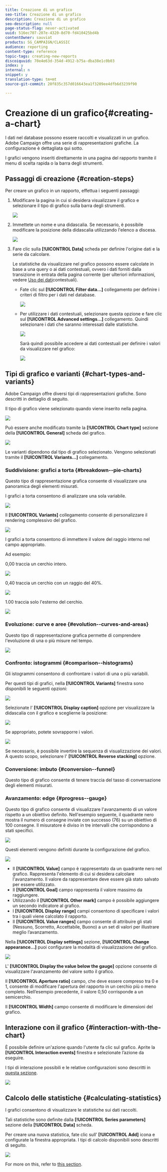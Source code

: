 ```yaml
---
title: Creazione di un grafico
seo-title: Creazione di un grafico
description: Creazione di un grafico
seo-description: null
page-status-flag: never-activated
uuid: 516ec707-207e-4320-8d70-fd410425bd4b
contentOwner: sauviat
products: SG_CAMPAIGN/CLASSIC
audience: reporting
content-type: reference
topic-tags: creating-new-reports
discoiquuid: 70e4e63d-354d-4912-b75a-dba38e1c0b03
index: y
internal: n
snippet: y
translation-type: tm+mt
source-git-commit: 20f835c357d016643ea1f3209ee4dfb6d3239f90

---
```



# Creazione di un grafico{#creating-a-chart}

I dati nel database possono essere raccolti e visualizzati in un grafico. Adobe Campaign offre una serie di rappresentazioni grafiche. La configurazione è dettagliata qui sotto.

I grafici vengono inseriti direttamente in una pagina del rapporto tramite il menu di scelta rapida o la barra degli strumenti.

## Passaggi di creazione {#creation-steps}

Per creare un grafico in un rapporto, effettua i seguenti passaggi:

1. Modificare la pagina in cui si desidera visualizzare il grafico e selezionare il tipo di grafico sulla barra degli strumenti.

   ![](assets/s_advuser_report_page_activity_04.png)

1. Immettete un nome e una didascalia. Se necessario, è possibile modificare la posizione della didascalia utilizzando l&#39;elenco a discesa.

   ![](assets/s_ncs_advuser_report_wizard_018.png)

1. Fare clic sulla **[!UICONTROL Data]** scheda per definire l&#39;origine dati e la serie da calcolare.

   Le statistiche da visualizzare nel grafico possono essere calcolate in base a una query o ai dati contestuali, ovvero i dati forniti dalla transizione in entrata della pagina corrente (per ulteriori informazioni, vedere [Uso dei dati](../../reporting/using/using-the-context.md#using-context-data)contestuali).

   * Fate clic sul **[!UICONTROL Filter data...]** collegamento per definire i criteri di filtro per i dati nel database.

      ![](assets/reporting_graph_add_filter.png)

   * Per utilizzare i dati contestuali, selezionare questa opzione e fare clic sul **[!UICONTROL Advanced settings...]** collegamento. Quindi selezionare i dati che saranno interessati dalle statistiche.

      ![](assets/reporting_graph_from_context.png)

      Sarà quindi possibile accedere ai dati contestuali per definire i valori da visualizzare nel grafico:

      ![](assets/reporting_graph_select-from_context.png)

## Tipi di grafico e varianti {#chart-types-and-variants}

Adobe Campaign offre diversi tipi di rappresentazioni grafiche. Sono descritti in dettaglio di seguito.

Il tipo di grafico viene selezionato quando viene inserito nella pagina.

![](assets/s_advuser_report_page_activity_04.png)

Può essere anche modificato tramite la **[!UICONTROL Chart type]** sezione della **[!UICONTROL General]** scheda del grafico.

![](assets/reporting_change_graph_type.png)

Le varianti dipendono dal tipo di grafico selezionato. Vengono selezionati tramite il **[!UICONTROL Variants...]** collegamento.

### Suddivisione: grafici a torta {#breakdown--pie-charts}

Questo tipo di rappresentazione grafica consente di visualizzare una panoramica degli elementi misurati.

I grafici a torta consentono di analizzare una sola variabile.

![](assets/reporting_graph_type_sector_1.png)

Il **[!UICONTROL Variants]** collegamento consente di personalizzare il rendering complessivo del grafico.

![](assets/reporting_graph_type_sector_2.png)

I grafici a torta consentono di immettere il valore del raggio interno nel campo appropriato.

Ad esempio:

0,00 traccia un cerchio intero.

![](assets/s_ncs_advuser_report_sector_exple1.png)

0,40 traccia un cerchio con un raggio del 40%.

![](assets/s_ncs_advuser_report_sector_exple2.png)

1.00 traccia solo l&#39;esterno del cerchio.

![](assets/s_ncs_advuser_report_sector_exple3.png)

### Evoluzione: curve e aree {#evolution--curves-and-areas}

Questo tipo di rappresentazione grafica permette di comprendere l&#39;evoluzione di una o più misure nel tempo.

![](assets/reporting_graph_type_curve.png)

### Confronto: istogrammi {#comparison--histograms}

Gli istogrammi consentono di confrontare i valori di una o più variabili.

Per questi tipi di grafici, nella **[!UICONTROL Variants]** finestra sono disponibili le seguenti opzioni:

![](assets/reporting_select_graph_var.png)

Selezionate l’ **[!UICONTROL Display caption]** opzione per visualizzare la didascalia con il grafico e sceglierne la posizione:

![](assets/reporting_select_graph_legend.png)

Se appropriato, potete sovrapporre i valori.

![](assets/reporting_graph_type_histo.png)

Se necessario, è possibile invertire la sequenza di visualizzazione dei valori. A questo scopo, selezionare l&#39; **[!UICONTROL Reverse stacking]** opzione.

### Conversione: imbuto {#conversion--funnel}

Questo tipo di grafico consente di tenere traccia del tasso di conversazione degli elementi misurati.

### Avanzamento: edge {#progress--gauge}

Questo tipo di grafico consente di visualizzare l&#39;avanzamento di un valore rispetto a un obiettivo definito. Nell&#39;esempio seguente, il quadrante nero mostra il numero di consegne inviate con successo (76) su un obiettivo di 100 consegne. Il misuratore è diviso in tre intervalli che corrispondono a stati specifici.

![](assets/reporting_graph_type_gauge.png)

Questi elementi vengono definiti durante la configurazione del grafico.

![](assets/reporting_graph_type_gauge1.png)

* Il **[!UICONTROL Value]** campo è rappresentato da un quadrante nero nel grafico. Rappresenta l&#39;elemento di cui si desidera calcolare l&#39;avanzamento. Il valore da rappresentare deve essere già stato salvato per essere utilizzato.
* Il **[!UICONTROL Goal]** campo rappresenta il valore massimo da raggiungere.
* Utilizzando il **[!UICONTROL Other mark]** campo è possibile aggiungere un secondo indicatore al grafico.
* I **[!UICONTROL Display range]** campi consentono di specificare i valori tra i quali viene calcolato il rapporto.
* Il **[!UICONTROL Value ranges]** campo consente di attribuire gli stati (Nessuno, Scorretto, Accettabile, Buono) a un set di valori per illustrare meglio l’avanzamento.

Nella **[!UICONTROL Display settings]** sezione, **[!UICONTROL Change appearance...]** puoi configurare la modalità di visualizzazione del grafico.

![](assets/reporting_graph_type_gauge2.png)

L&#39; **[!UICONTROL Display the value below the gauge]** opzione consente di visualizzare l&#39;avanzamento del valore sotto il grafico.

Il **[!UICONTROL Aperture ratio]** campo, che deve essere compreso tra 0 e 1, consente di modificare l&#39;apertura del rapporto in un cerchio più o meno completo. Nell’esempio precedente, il valore 0,50 corrisponde a un semicerchio.

Il **[!UICONTROL Width]** campo consente di modificare le dimensioni del grafico.

## Interazione con il grafico {#interaction-with-the-chart}

È possibile definire un&#39;azione quando l&#39;utente fa clic sul grafico. Aprite la **[!UICONTROL Interaction events]** finestra e selezionate l’azione da eseguire.

I tipi di interazione possibili e le relative configurazioni sono descritti in [questa sezione](../../web/using/static-elements-in-a-web-form.md#inserting-html-content).

![](assets/s_ncs_advuser_report_wizard_017.png)

## Calcolo delle statistiche {#calculating-statistics}

I grafici consentono di visualizzare le statistiche sui dati raccolti.

Tali statistiche sono definite dalla **[!UICONTROL Series parameters]** sezione della **[!UICONTROL Data]** scheda.

Per creare una nuova statistica, fate clic sull’ **[!UICONTROL Add]** icona e configurate la finestra appropriata. I tipi di calcolo disponibili sono descritti di seguito.

![](assets/reporting_add_statistics.png)

For more on this, refer to [this section](../../reporting/using/using-the-descriptive-analysis-wizard.md#statistics-calculation).
